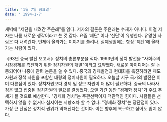 ```yaml
---
title: '1월 7일 금요일'
date: ' 1994-1-7'
---
```

새벽에 "제단을 내려간 주은래"를 읽다. 저자의 결론은 주은래는 수재가 아니다. 이걸 저자는 나름 새로운 생각이라고 쓴 것 같다. 요즘 '제단' 이나 '신단'이 유행한다. 유명한 사람은 다 내려간다.  언제야 올라가는 이야기를 쓸려나. 실제생활에는 항상 '제단'에 올라가는 사람이 있다.

《93년 중국 발전 보고서》정치의 총론부분을 적다. 1993년의 정치 발전을 "사회주의 시장경제를 촉진하기 위한 정치자원의 개발"이라고 요약했다. 새로운 아이디어는 잘 논증되어야 나중에 관련 논문을 쓸 수 있다. 중국의 경제발전과 현대화를 촉진하려면 제도자원과 정책 자원을 포함한 대량의 정치자원이 필요하다. 오늘날 서구 국가의 발전은 이미 다른점이 있다. 정치자원보다 경제 및 정보 자원이 더 많이 필요하다. 중국의 나라사정은 많고 집중된 정치자원의 필요를 결정했다. 오랜 기간 동안 "경제화 정치"가 주요 추세가 될 것으로 예상한다. "경제화 정치"는 주관선택이자 객관적인 힘이다. 사람들은 선택하지 않을 수 없거나 심지어는 저항조차 할 수 없다. "경제화 정치"는 장단점이 있다. 가장 큰 단점은 정치적 권위가 약해진다는 것이다. 이는 향후에 복구하고 싶어도 쉽지 않다.
